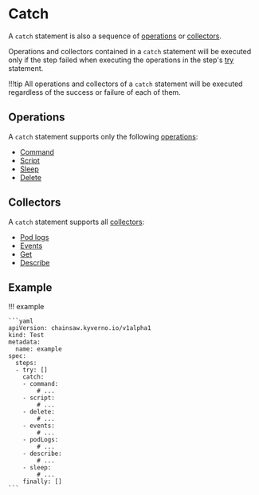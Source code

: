 # Catch

A `catch` statement is also a sequence of [operations](../operations/index.md) or [collectors](../collectors/index.md).

Operations and collectors contained in a `catch` statement will be executed only if the step failed when executing the operations in the step's [try](./try.md) statement.

!!!tip
    All operations and collectors of a `catch` statement will be executed regardless of the success or failure of each of them.

## Operations

A `catch` statement supports only the following [operations](../operations/index.md):

- [Command](../operations/command.md)
- [Script](../operations/script.md)
- [Sleep](../operations/sleep.md)
- [Delete](../operations/delete.md)

## Collectors

A `catch` statement supports all [collectors](../collectors/index.md):

- [Pod logs](../collectors/pod-logs.md)
- [Events](../collectors/events.md)
- [Get](../collectors/get.md)
- [Describe](../collectors/describe.md)

## Example

!!! example

    ```yaml
    apiVersion: chainsaw.kyverno.io/v1alpha1
    kind: Test
    metadata:
      name: example
    spec:
      steps:
      - try: []
        catch:
        - command:
            # ...
        - script:
            # ...
        - delete:
            # ...
        - events:
            # ...
        - podLogs:
            # ...
        - describe:
            # ...
        - sleep:
            # ...
        finally: []
    ```
